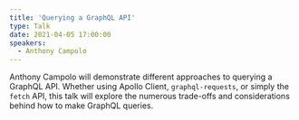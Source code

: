 ```yaml
---
title: 'Querying a GraphQL API'
type: Talk
date: 2021-04-05 17:00:00
speakers:
  - Anthony Campolo
---
```


Anthony Campolo will demonstrate different approaches to querying a GraphQL API. Whether using Apollo Client, `graphql-requests`, or simply the `fetch` API, this talk will explore the numerous trade-offs and considerations behind how to make GraphQL queries.
